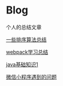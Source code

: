 # Blog
个人的总结文章

[一些排序算法总结](./Blog/algorithm.md)

[webpack学习总结](./Blog/webpack学习总结.md)

[java基础知识1](./Blog/java基础知识1.md)

[微信小程序遇到的问题](./Blog/微信小程序遇到的坑.md)
